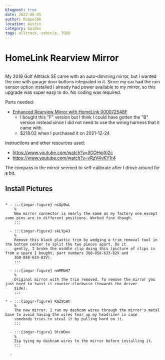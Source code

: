 ```yaml
---
blogpost: true
date: 2022-06-05
author: Robpol86
location: Austin
category: Guides
tags: alltrack, vehicle, TODO
---
```


# HomeLink Rearview Mirror

```{imgur-figure} Cvf4Nmp.gif
```

My 2019 Golf Alltrack SE came with an auto-dimming mirror, but I wanted the one with garage door buttons integrated in it.
Since my car had the rain sensor option installed I already had power available to my mirror, so this upgrade was super easy
to do. No coding was required.

Parts needed:

* [Enhanced Rearview Mirror with HomeLink 000072548F](https://parts.vw.com/p/Volkswagen_2019_Alltrack-SE-Wagon-18L-MT/Enhanced-Rearview-Mirror-with-HomeLink/68023762/000072548F.html)
  * I bought this "F" version but I think I could have gotten the "B" version instead since I did not need to use the
    wiring harness that it came with.
  * $218.02 when I purchased it on 2021-12-24

Instructions and other resources used:

* https://www.youtube.com/watch?v=lIGOHgjXj2c
* https://www.youtube.com/watch?v=vRzV4vKY1r4

The compass in the mirror seemed to self-calibrate after I drove around for a bit.

## Install Pictures

```{list-table}

* - :::{imgur-figure} nsAp0wL
    %
    New mirror connector is nearly the same as my factory one except some pins are in different positions. Worked fine though.
    :::

  - :::{imgur-figure} skLYp4J
    %
    Remove this black plastic trim by wedging a trim removal tool in the bottom center to split the two pieces apart. Do it
    gently, I broke the middle clip doing this (picture of clips is from a spare I bought, part numbers 3G0-858-633-82V and
    3G0-858-634-82V).
    :::

  - :::{imgur-figure} nmMMbH7
    %
    Original mirror with the trim removed. To remove the mirror you just need to twist it counter-clockwise (towards the driver
    side).
    :::

* - :::{imgur-figure} KmZVCHt
    %
    The new mirror. I run my dashcam wires through the mirror's metal base to avoid having the wires tear up my headliner in case
    somebody tries to steal it by pulling hard on it.
    :::

  - :::{imgur-figure} 9tcWDox
    %
    Zip tying my dashcam wires to the mirror before installing it.
    :::

  -
```
